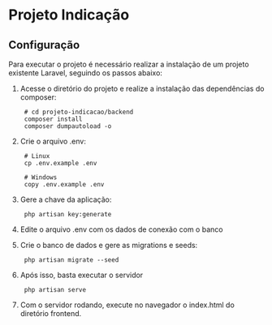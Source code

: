 # Projeto Indicação

## Configuração

Para executar o projeto é necessário realizar a instalação de um projeto existente Laravel, seguindo os passos abaixo:

1. Acesse o diretório do projeto e realize a instalação das dependências do composer:

        # cd projeto-indicacao/backend
	    composer install
	    composer dumpautoload -o
	
2. Crie o arquivo .env:

		# Linux
	    cp .env.example .env

		# Windows
		copy .env.example .env
	
3. Gere a chave da aplicação:
	
	    php artisan key:generate
	
4. Edite o arquivo .env com os dados de conexão com o banco

5. Crie o banco de dados e gere as migrations e seeds:

	    php artisan migrate --seed

6. Após isso, basta executar o servidor

		php artisan serve

7. Com o servidor rodando, execute no navegador o index.html do diretório frontend.
